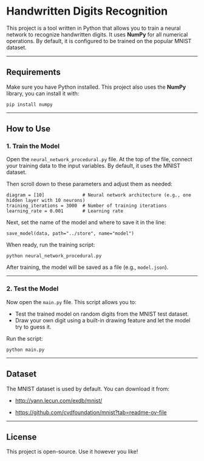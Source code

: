 # Handwritten Digits Recognition

This project is a tool written in Python that allows you to train a neural network to recognize handwritten digits. It uses **NumPy** for all numerical operations. By default, it is configured to be trained on the popular MNIST dataset.

---

## Requirements

Make sure you have Python installed. This project also uses the **NumPy** library, you can install it with:

```
pip install numpy
```

---

## How to Use

### 1. Train the Model

Open the `neural_network_procedural.py` file. At the top of the file, connect your training data to the input variables. By default, it uses the MNIST dataset.

Then scroll down to these parameters and adjust them as needed:

```
diagram = [10]              # Neural network architecture (e.g., one hidden layer with 10 neurons)
training_iterations = 3000  # Number of training iterations
learning_rate = 0.001       # Learning rate
```

Next, set the name of the model and where to save it in the line:

```
save_model(data, path="../store", name="model")
```

When ready, run the training script:

```
python neural_network_procedural.py
```

After training, the model will be saved as a file (e.g., `model.json`).

---

### 2. Test the Model

Now open the `main.py` file. This script allows you to:

- Test the trained model on random digits from the MNIST test dataset.
- Draw your own digit using a built-in drawing feature and let the model try to guess it.

Run the script:

```
python main.py
```

---

## Dataset

The MNIST dataset is used by default. You can download it from:  
- http://yann.lecun.com/exdb/mnist/

- https://github.com/cvdfoundation/mnist?tab=readme-ov-file

---

## License

This project is open-source. Use it however you like!
